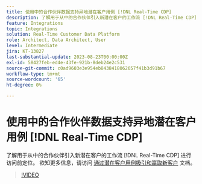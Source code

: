 ```yaml
---
title: 使用中的合作伙伴数据支持异地潜在客户用例 [!DNL Real-Time CDP]
description: 了解用于从中的合作伙伴引入新潜在客户的工作流 [!DNL Real-Time CDP] 进行访问前定位。 
feature: Integrations
topic: Integrations
solution: Real-Time Customer Data Platform
role: Architect, Data Architect, User
level: Intermediate
jira: KT-13827
last-substantial-update: 2023-08-23T00:00:00Z
exl-id: 58427feb-ed4e-43fe-921b-8deb24e2c531
source-git-commit: c0ad9603e3e954eb8438418062657f41b3d91b67
workflow-type: tm+mt
source-wordcount: '65'
ht-degree: 0%

---
```


# 使用中的合作伙伴数据支持异地潜在客户用例 [!DNL Real-Time CDP]

了解用于从中的合作伙伴引入新潜在客户的工作流 [!DNL Real-Time CDP] 进行访问前定位。 欲知更多信息，请访问 [通过潜在客户用例吸引和赢取新客户](https://experienceleague.adobe.com/docs/experience-platform/rtcdp/use-cases/partner-data/prospecting.html) 文档。

>[!VIDEO](https://video.tv.adobe.com/v/3423071/?learn=on)
